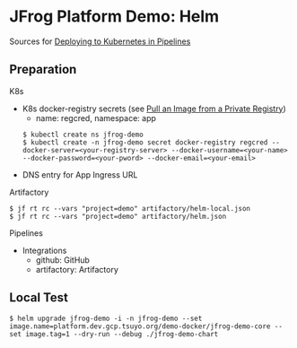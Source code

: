 # JFrog Platform Demo: Helm

Sources for [Deploying to Kubernetes in Pipelines](https://www.jfrog.com/confluence/display/JFROG/Deploying+to+Kubernetes+in+Pipelines)

## Preparation
K8s
- K8s docker-registry secrets (see [Pull an Image from a Private Registry](https://kubernetes.io/docs/tasks/configure-pod-container/pull-image-private-registry/))
  - name: regcred, namespace: app
  ```
  $ kubectl create ns jfrog-demo
  $ kubectl create -n jfrog-demo secret docker-registry regcred --docker-server=<your-registry-server> --docker-username=<your-name> --docker-password=<your-pword> --docker-email=<your-email>
  ```
- DNS entry for App Ingress URL  

Artifactory
```
$ jf rt rc --vars "project=demo" artifactory/helm-local.json
$ jf rt rc --vars "project=demo" artifactory/helm.json
```

Pipelines
- Integrations
  - github: GitHub
  - artifactory: Artifactory

## Local Test
```
$ helm upgrade jfrog-demo -i -n jfrog-demo --set image.name=platform.dev.gcp.tsuyo.org/demo-docker/jfrog-demo-core --set image.tag=1 --dry-run --debug ./jfrog-demo-chart
```